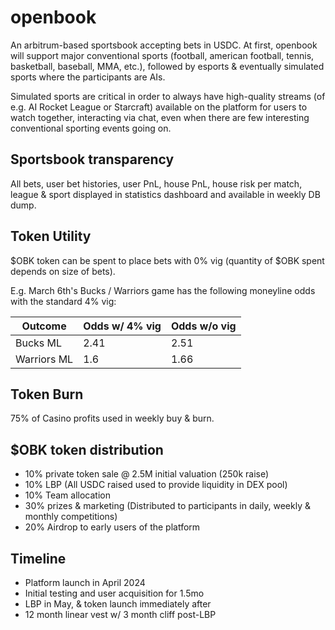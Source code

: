 # openbook

An arbitrum-based sportsbook accepting bets in USDC. At first, openbook will
support major conventional sports (football, american football, tennis,
basketball, baseball, MMA, etc.), followed by esports & eventually simulated
sports where the participants are AIs.

Simulated sports are critical in order to always have high-quality streams
(of e.g. AI Rocket League or Starcraft) available on the platform for users to
watch together, interacting via chat, even when there are few interesting
conventional sporting events going on.

## Sportsbook transparency

All bets, user bet histories, user PnL, house PnL, house risk per match, league
& sport displayed in statistics dashboard and available in weekly DB dump.

## Token Utility

$OBK token can be spent to place bets with 0% vig (quantity of $OBK spent
depends on size of bets).

E.g. March 6th's Bucks / Warriors game has the following moneyline odds with
the standard 4% vig:

Outcome | Odds w/ 4% vig | Odds w/o vig
--------|----------------|-------------
Bucks ML | 2.41 | 2.51
Warriors ML | 1.6 | 1.66

## Token Burn

75% of Casino profits used in weekly buy & burn.

## $OBK token distribution

- 10% private token sale @ 2.5M initial valuation (250k raise)
- 10% LBP (All USDC raised used to provide liquidity in DEX pool)
- 10% Team allocation
- 30% prizes & marketing (Distributed to participants in daily, weekly &
  monthly competitions)
- 20% Airdrop to early users of the platform

## Timeline

- Platform launch in April 2024
- Initial testing and user acquisition for 1.5mo
- LBP in May, & token launch immediately after
- 12 month linear vest w/ 3 month cliff post-LBP
